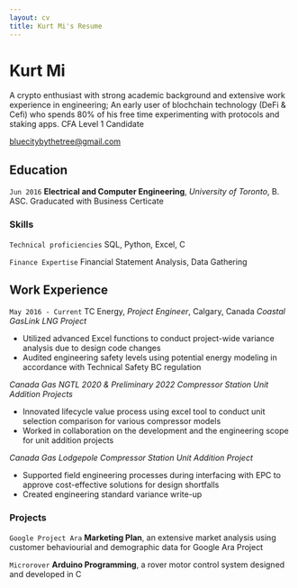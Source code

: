```yaml
---
layout: cv
title: Kurt Mi's Resume
---
```

# Kurt Mi
A crypto enthusiast with strong academic background and extensive work experience in engineering;
An early user of blochchain technology (DeFi & Cefi) who spends 80% of his free time experimenting with protocols and staking apps.
CFA Level 1 Candidate

<div id="webaddress">
<a href="bluecitybythetree@gmail.com">bluecitybythetree@gmail.com</a>
</div>

## Education

`Jun 2016`
__Electrical and Computer Engineering__, *University of Toronto*, B. ASC.
Graducated with Business Certicate

### Skills

`Technical proficiencies`
SQL, Python, Excel, C

`Finance Expertise`
Financial Statement Analysis, Data Gathering


## Work Experience

`May 2016 - Current`
TC Energy, *Project Engineer*, Calgary, Canada
*Coastal GasLink LNG Project*
- Utilized advanced Excel functions to conduct project-wide variance analysis due to design code changes
- Audited engineering safety levels using potential energy modeling in accordance with Technical Safety BC regulation

*Canada Gas NGTL 2020 & Preliminary 2022 Compressor Station Unit Addition Projects*
- Innovated lifecycle value process using excel tool to conduct unit selection comparison for various compressor models
- Worked in collaboration on the development and the engineering scope for unit addition projects 

*Canada Gas Lodgepole Compressor Station Unit Addition Project*
- Supported field engineering processes during interfacing with EPC to approve cost-effective solutions for design shortfalls
- Created engineering standard variance write-up 


### Projects

`Google Project Ara`
__Marketing Plan__, an extensive market analysis using customer behaviourial and demographic data for Google Ara Project 

`Microrover`
__Arduino Programming__, a rover motor control system designed and developed in C


<!-- ### Footer

Last updated: Jan 2022 -->


